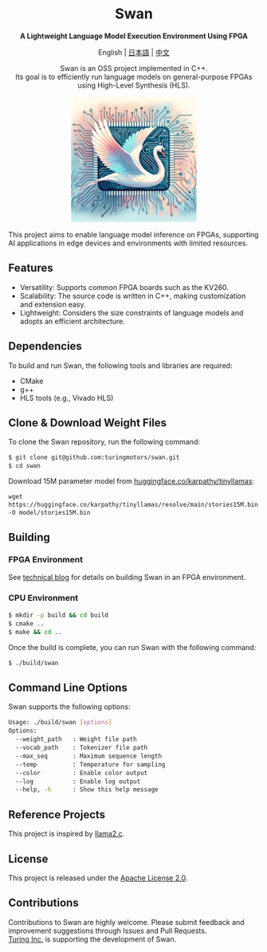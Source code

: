<div align="center">

# Swan
**A Lightweight Language Model Execution Environment Using FPGA**

English | [日本語](./docs/README_JP.md) | [中文](./docs/README_CN.md)

Swan is an OSS project implemented in C++.  
Its goal is to efficiently run language models on general-purpose FPGAs using High-Level Synthesis (HLS).
</div>

<div align="center">
<img src="./images/swan_image.png" width="50%">
</div>

This project aims to enable language model inference on FPGAs, supporting AI applications in edge devices and environments with limited resources.  

## Features

- Versatility: Supports common FPGA boards such as the KV260.
- Scalability: The source code is written in C++, making customization and extension easy.
- Lightweight: Considers the size constraints of language models and adopts an efficient architecture.

## Dependencies

To build and run Swan, the following tools and libraries are required:

- CMake
- g++
- HLS tools (e.g., Vivado HLS)

## Clone & Download Weight Files

To clone the Swan repository, run the following command:
```bash
$ git clone git@github.com:turingmotors/swan.git
$ cd swan
```

Download 15M parameter model from [huggingface.co/karpathy/tinyllamas](https://huggingface.co/karpathy/tinyllamas/tree/main):
```
wget https://huggingface.co/karpathy/tinyllamas/resolve/main/stories15M.bin -O model/stories15M.bin
```

## Building

### FPGA Environment

See [technical blog](https://zenn.dev/turing_motors/articles/82505880d27d65) for details on building Swan in an FPGA environment.

### CPU Environment

```bash
$ mkdir -p build && cd build
$ cmake ..
$ make && cd ..
```
Once the build is complete, you can run Swan with the following command:

```bash
$ ./build/swan
```

## Command Line Options

Swan supports the following options:

```bash
Usage: ./build/swan [options]
Options:
  --weight_path   : Weight file path
  --vocab_path    : Tokenizer file path
  --max_seq       : Maximum sequence length
  --temp          : Temperature for sampling
  --color         : Enable color output
  --log           : Enable log output
  --help, -h      : Show this help message
```

## Reference Projects
This project is inspired by [llama2.c](https://github.com/karpathy/llama2.c).

## License
This project is released under the [Apache License 2.0](./LICENSE).

## Contributions
Contributions to Swan are highly welcome. Please submit feedback and improvement suggestions through Issues and Pull Requests.  
[Turing Inc.](https://www.turing-motors.com/en) is supporting the development of Swan.